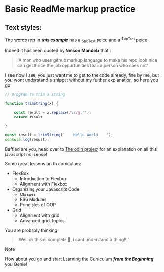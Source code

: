 # Basic ReadMe markup practice

## Text styles:

The ~~words~~ *text* in ***this example*** has a <sub>SubText</sub> peice and a <sup> SupText</sup> peice

Indeed it has been quoted by **Nelson Mandela** that :
>'A man who uses github markup language to make his repo look nice can get thrice the job oppurtunities than a person who does not'

I see now I see, you just want me to get to the code already, fine by me, but you wont understand a snippet without my further explanation, so here you go:

```javascript
// program to trim a string

function trimString(x) {

    const result = x.replace(/\s/g,'');
    return result

}

const result = trimString('    Hello World    ');
console.log(result);
```

Baffled are you, head over to [The odin project](https://www.theodinproject.com/) for an explanation on all this javascript nonsense!

Some great lessons on th curriculum:

- FlexBox
  - Introduction to Flexbox
  - Alignment with Flexbox
- Organizing your Javascript Code
  - Classes
  - ES6 Modules
  - Principles of OOP 
- Grid
  - Alignment with grid
  - Advanced grid Topics

You are probably thinking:
>'Well ok this is complete :poop:, i cant understand a thing!!!'

>[!NOTE]
>How about you go and start Learning the Curriculum ***from the Beginning*** you Genie!